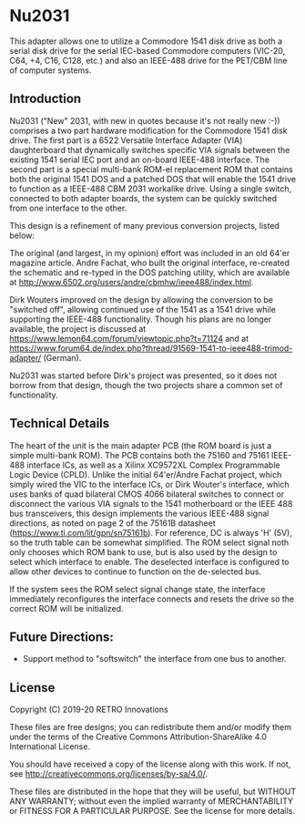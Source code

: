# Nu2031 

This adapter allows one to utilize a Commodore 1541 disk drive as both a serial disk drive for the serial IEC-based Commodore computers (VIC-20, C64, +4, C16, C128, etc.) and also an IEEE-488 drive for the PET/CBM line of computer systems.

## Introduction

Nu2031 ("New" 2031, with new in quotes because it's not really new :-)) comprises a two part hardware modification for the Commodore 1541 disk drive.  The first part is a 6522 Versatile Interface Adapter (VIA) daughterboard that dynamically switches specific VIA signals between the existing 1541 serial IEC port and an on-board IEEE-488 interface. The second part is a special multi-bank ROM-el replacement ROM that contains both the original 1541 DOS and a patched DOS that will enable the 1541 drive to function as a IEEE-488 CBM 2031 workalike drive. Using a single switch, connected to both adapter boards, the system can be quickly switched from one interface to the other.

This design is a refinement of many previous conversion projects, listed below:

The original (and largest, in my opinion) effort was included in an old 64'er magazine article.  Andre Fachat, who built the original interface, re-created the schematic and re-typed in the DOS patching utility, which are available at  http://www.6502.org/users/andre/cbmhw/ieee488/index.html. 

Dirk Wouters improved on the design by allowing the conversion to be "switched off", allowing continued use of the 1541 as a 1541 drive while supporting the IEEE-488 functionality.  Though his plans are no longer available, the project is discussed at https://www.lemon64.com/forum/viewtopic.php?t=71124 and at https://www.forum64.de/index.php?thread/91569-1541-to-ieee488-trimod-adapter/ (German).

Nu2031 was started before Dirk's project was presented, so it does not borrow from that design, though the two projects share a common set of functionality.

## Technical Details

The heart of the unit is the main adapter PCB (the ROM board is just a simple multi-bank ROM). The PCB contains both the 75160 and 75161 IEEE-488 interface ICs, as well as a Xilinx XC9572XL Complex Programmable Logic Device (CPLD).  Unlike the initial 64'er/Andre Fachat project, which simply wired the VIC to the interface ICs, or Dirk Wouter's interface, which uses banks of quad bilateral CMOS 4066 bilateral switches to connect or disconnect the various VIA signals to the 1541 motherboard or the IEEE 488 bus transceivers, this design implements the various IEEE-488 signal directions, as noted on page 2 of the 75161B datasheet (https://www.ti.com/lit/gpn/sn75161b). For reference, DC is always 'H' (5V), so the truth table can be somewhat simplified. The  ROM select signal noth only chooses which ROM bank to use, but is also used by the design to select which interface to enable.  The deselected interface is configured to allow other devices to continue to function on the de-selected bus.

If the system sees the ROM select signal change state, the interface immediately reconfigures the interface connects and resets the drive so the correct ROM will be initialized.

## Future Directions:

- Support method to "softswitch" the interface from one bus to another.

## License
Copyright (C) 2019-20  RETRO Innovations

These files are free designs; you can redistribute them and/or modify
them under the terms of the Creative Commons Attribution-ShareAlike 
4.0 International License.

You should have received a copy of the license along with this
work. If not, see <http://creativecommons.org/licenses/by-sa/4.0/>.

These files are distributed in the hope that they will be useful,
but WITHOUT ANY WARRANTY; without even the implied warranty of
MERCHANTABILITY or FITNESS FOR A PARTICULAR PURPOSE.  See the
license for more details.


